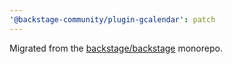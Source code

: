 ```yaml
---
'@backstage-community/plugin-gcalendar': patch
---
```


Migrated from the [backstage/backstage](https://github.com/backstage/backstage) monorepo.
